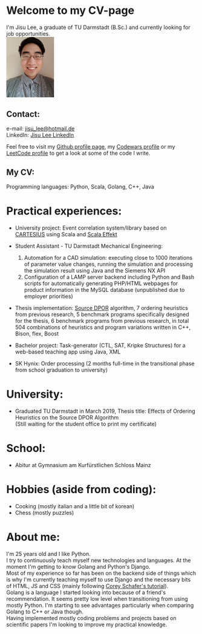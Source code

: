 # Welcome to my CV-page

I'm Jisu Lee, a graduate of TU Darmstadt (B.Sc.) and currently looking for job opportunities.   
<img src="./bewerbungsfoto_casual500.jpg" width="25%">

## Contact:    
  e-mail: [jisu_lee@hotmail.de](mailto:jisu_lee@hotmail.de)   
  LinkedIn: [Jisu Lee LinkedIn](https://www.linkedin.com/in/jisu-lee-599a29182/)   
  
Feel free to visit my [Github profile page](https://github.com/lee195/), my [Codewars profile](https://www.codewars.com/users/lee195) or my [LeetCode profile](https://leetcode.com/lee195/) to get a look at some of the code I write.   

## My CV:

Programming languages: Python, Scala, Golang, C++, Java  

# Practical experiences:
- University project: Event correlation system/library based on [CARTESIUS](http://www.st.informatik.tu-darmstadt.de/artifacts/corrl/cartesius_preprint.pdf) using Scala and [Scala Effekt](https://github.com/b-studios/scala-effekt)

- Student Assistant - TU Darmstadt Mechanical Engineering:
  1. Automation for a CAD simulation: executing close to 1000 iterations of parameter value changes, running the simulation and processing the simulation result using Java and the Siemens NX API
  2. Configuration of a LAMP server backend including Python and Bash scripts for automatically generating PHP/HTML webpages for product information in the MySQL database (unpublished due to employer priorities)
- Thesis implementation: [Source DPOR](http://user.it.uu.se/~parosh/publications/papers/popl2014.pdf) algorithm, 7 ordering heuristics from previous research, 5 benchmark programs specifically designed for the thesis, 6 benchmark programs from previous research, in total 504 combinations of heuristics and program variations written in C++, Bison, flex, Boost

- Bachelor project: Task-generator (CTL, SAT, Kripke Structures) for a web-based teaching app using Java, XML

- SK Hynix: Order processing (2 months full-time in the transitional phase from school graduation to university)

# University:
- Graduated TU Darmstadt in March 2019, Thesis title: Effects of Ordering Heuristics on the Source DPOR Algorithm   
(Still waiting for the student office to print my certificate)

# School:
- Abitur at Gymnasium am Kurfürstlichen Schloss Mainz

# Hobbies (aside from coding):
- Cooking (mostly italian and a little bit of korean)
- Chess (mostly puzzles)

# About me:
I'm 25 years old and I like Python.   
I try to continuously teach myself new technologies and languages. At the moment I'm getting to know Golang and Python's Django.   
Most of my experience so far has been on the backend side of things which is why I'm currently teaching myself to use Django and the necessary bits of HTML, JS and CSS (mainly following [Corey Schafer's tutorial](https://www.youtube.com/watch?v=UmljXZIypDc&list=PL-osiE80TeTtoQCKZ03TU5fNfx2UY6U4p)).   
Golang is a language I started looking into because of a friend's recommendation. It seems pretty low level when transitioning from using mostly Python. I'm starting to see advantages particularly when comparing Golang to C++ or Java though.   
Having implemented mostly coding problems and projects based on scientific papers I'm looking to improve my practical knowledge.
